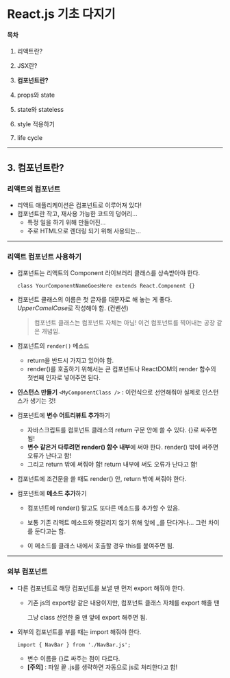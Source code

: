 # React.js 기초 다지기

#### 목차

1. 리액트란?

2. JSX란?

3. **컴포넌트란?**

4. props와 state

5. state와 stateless

6. style 적용하기

7. life cycle

   

---

## 3. 컴포넌트란?

### 리액트의 컴포넌트

- 리액트 애플리케이션은 컴포넌트로 이루어져 있다!
- 컴포넌트란 작고, 재사용 가능한 코드의 덩어리... 
  - 특정 일을 하기 위해 만들어진... 
  - 주로 HTML으로 렌더링 되기 위해 사용되는...



___

### 리액트 컴포넌트 사용하기

- 컴포넌트는 리액트의 Component 라이브러리 클래스를 상속받아야 한다.

  `class YourComponentNameGoesHere extends React.Component {}`

- 컴포넌트 클래스의 이름은 첫 글자를 대문자로 해 놓는 게 좋다. *UpperCamelCase*로 작성해야 함. (컨벤션)

  > 컴포넌트 클래스는 컴포넌트 자체는 아님! 이건 컴포넌트를 찍어내는 공장 같은 개념임.


- 컴포넌트의 `render()` 메소드
  - return을 반드시 가지고 있어야 함.
  - render()를 호출하기 위해서는 큰 컴포넌트나 ReactDOM의 render 함수의 첫번째 인자로 넣어주면 된다.

- **인스턴스 만들기**
  `<MyComponentClass />` : 이런식으로 선언해줘야 실제로 인스턴스가 생기는 것!

- 컴포넌트에 **변수 어트리뷰트 추가**하기
  - 자바스크립트를 컴포넌트 클래스의 return 구문 안에 쓸 수 있다. {}로 싸주면 됨!
  - **변수 같은거 다루려면 render() 함수 내부**에 써야 한다. render() 밖에 써주면 오류가 난다고 함!
  - 그리고 return 밖에 써줘야 함! return 내부에 써도 오류가 난다고 함!

- 컴포넌트에 조건문을 쓸 때도 render() 안, return 밖에 써줘야 한다.

- 컴포넌트에 **메소드 추가**하기

  - 컴포넌트에 render() 말고도 또다른 메소드를 추가할 수 있음.

  - 보통 기존 리액트 메소드와 헷갈리지 않기 위해 앞에 _를 단다거나... 그런 차이를 둔다고는 함.

  - 이 메소드를 클래스 내에서 호출할 경우 this를 붙여주면 됨.

    

___

### **외부 컴포넌트**

- 다른 컴포넌트로 해당 컴포넌트를 보낼 땐 먼저 export 해줘야 한다.

  - 기존 js의 export랑 같은 내용이지만, 컴포넌트 클래스 자체를 export 해줄 땐 

    그냥 class 선언한 줄 맨 앞에 export 해주면 됨.

- 외부의 컴포넌트를 부를 때는 import 해줘야 한다.

  `import { NavBar } from './NavBar.js';`

  - 변수 이름을 {}로 싸주는 점이 다르다.
  - **[주의]** : 파일 끝 .js를 생략하면 자동으로 js로 처리한다고 함!

